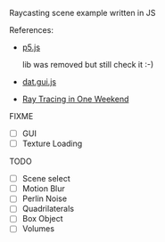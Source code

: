 Raycasting scene example written in JS

References:

-  [p5.js](https://p5js.org/)

   lib was removed but still check it :-)

-  [dat.gui.js](https://github.com/dataarts/dat.gui/tree/master)
-  [Ray Tracing in One Weekend](https://raytracing.github.io/)

FIXME

-  [ ] GUI
-  [ ] Texture Loading

TODO

-  [ ] Scene select
-  [ ] Motion Blur
-  [ ] Perlin Noise
-  [ ] Quadrilaterals
-  [ ] Box Object
-  [ ] Volumes
